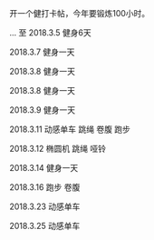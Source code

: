 开一个健打卡帖，今年要锻炼100小时。

...  至 2018.3.5 健身6天

2018.3.7 健身一天

2018.3.8 健身一天

2018.3.8 健身一天

2018.3.9 健身一天

2018.3.11 动感单车 跳绳 卷腹 跑步

2018.3.12 椭圆机 跳绳 哑铃

2018.3.14 健身一天

2018.3.16 跑步 卷腹

2018.3.23 动感单车

2018.3.25 动感单车
